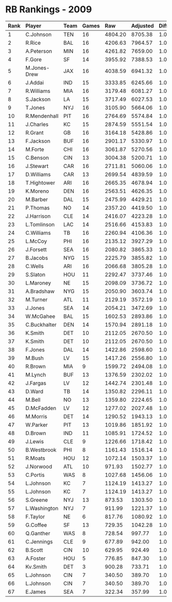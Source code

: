 # RB Rankings - 2009

| Rank | Player       | Team | Games | Raw     | Adjusted | Difficulty | Avg/Game | Typical | Consistency    | Trend    |
| :----| :------------| :----| :-----| :-------| :--------| :----------| :--------| :-------| :--------------| :--------|
| 1    | C.Johnson    | TEN  | 16    | 4804.20 | 8705.38  | 1.000      | 544.09   | 610.72  | 9/1/6          | +107.3%  |
| 2    | R.Rice       | BAL  | 16    | 4206.63 | 7964.57  | 1.000      | 497.79   | 491.82  | 7/1/8          | +92.7%   |
| 3    | A.Peterson   | MIN  | 16    | 4261.82 | 7659.00  | 1.000      | 478.69   | 469.90  | 8/1/7          | +80.0%   |
| 4    | F.Gore       | SF   | 14    | 3955.92 | 7388.53  | 1.000      | 527.75   | 463.51  | 6/0/8          | +137.5%  |
| 5    | M.Jones-Drew | JAX  | 16    | 4038.59 | 6941.32  | 1.000      | 433.83   | 443.68  | 9/1/6          | +98.0%   |
| 6    | J.Addai      | IND  | 15    | 3333.85 | 6245.66  | 1.000      | 416.38   | 423.60  | 7/2/6          | +72.7%   |
| 7    | R.Williams   | MIA  | 16    | 3179.48 | 6081.27  | 1.000      | 380.08   | 387.46  | 10/1/5         | +96.7%   |
| 8    | S.Jackson    | LA   | 15    | 3717.49 | 6027.53  | 1.000      | 401.84   | 372.34  | 5/1/9          | +63.2%   |
| 9    | T.Jones      | NYJ  | 16    | 3105.90 | 5664.06  | 1.000      | 354.00   | 363.68  | 8/2/6          | +78.6%   |
| 10   | R.Mendenhall | PIT  | 16    | 2764.69 | 5574.84  | 1.000      | 348.43   | 368.48  | 8/0/8          | +140.6%  |
| 11   | J.Charles    | KC   | 15    | 2874.59 | 5551.54  | 1.000      | 370.10   | 387.31  | 8/0/7          | +214.2%  |
| 12   | R.Grant      | GB   | 16    | 3164.18 | 5428.86  | 1.000      | 339.30   | 347.92  | 9/2/5          | +70.1%   |
| 13   | F.Jackson    | BUF  | 16    | 2901.17 | 5330.97  | 1.000      | 333.19   | 327.74  | 9/0/7          | +180.2%  |
| 14   | M.Forte      | CHI  | 16    | 3061.87 | 5270.56  | 1.000      | 329.41   | 336.00  | 9/1/6          | +60.5%   |
| 15   | C.Benson     | CIN  | 13    | 3004.38 | 5200.71  | 1.000      | 400.05   | 381.85  | 6/0/7          | +106.2%  |
| 16   | J.Stewart    | CAR  | 16    | 2711.81 | 5060.06  | 1.000      | 316.25   | 287.70  | 8/1/7          | +177.9%  |
| 17   | D.Williams   | CAR  | 13    | 2699.54 | 4839.59  | 1.000      | 372.28   | 372.13  | 7/0/6          | +92.2%   |
| 18   | T.Hightower  | ARI  | 16    | 2665.35 | 4678.94  | 1.000      | 292.43   | 308.15  | 10/1/5         | +86.2%   |
| 19   | K.Moreno     | DEN  | 16    | 2563.51 | 4626.35  | 1.000      | 289.15   | 299.97  | 7/2/7          | +79.7%   |
| 20   | M.Barber     | DAL  | 15    | 2475.99 | 4429.21  | 1.000      | 295.28   | 309.20  | 9/2/4          | +65.9%   |
| 21   | P.Thomas     | NO   | 14    | 2357.20 | 4419.50  | 1.000      | 315.68   | 301.02  | 7/0/7          | +166.9%  |
| 22   | J.Harrison   | CLE  | 14    | 2416.07 | 4223.28  | 1.000      | 301.66   | 339.17  | 8/0/6          | +456.7%  |
| 23   | L.Tomlinson  | LAC  | 14    | 2516.66 | 4153.83  | 1.000      | 296.70   | 312.43  | 8/0/6          | +100.9%  |
| 24   | C.Williams   | TB   | 16    | 2260.94 | 4106.36  | 1.000      | 256.65   | 265.11  | 7/2/7          | +119.6%  |
| 25   | L.McCoy      | PHI  | 16    | 2135.12 | 3927.29  | 1.000      | 245.46   | 244.49  | 7/1/8          | +185.1%  |
| 26   | J.Forsett    | SEA  | 16    | 2080.82 | 3865.33  | 1.000      | 241.58   | 238.71  | 9/0/7          | +293.4%  |
| 27   | B.Jacobs     | NYG  | 15    | 2225.79 | 3855.82  | 1.000      | 257.05   | 245.29  | 10/0/5         | +117.3%  |
| 28   | C.Wells      | ARI  | 16    | 2066.68 | 3805.28  | 1.000      | 237.83   | 253.26  | 9/1/6          | +238.1%  |
| 29   | S.Slaton     | HOU  | 11    | 2292.47 | 3737.46  | 1.000      | 339.77   | 354.08  | 5/3/3          | INACTIVE |
| 30   | L.Maroney    | NE   | 15    | 2098.09 | 3736.72  | 1.000      | 249.11   | 288.59  | 9/1/5          | +196.1%  |
| 31   | A.Bradshaw   | NYG  | 15    | 2050.90 | 3603.74  | 1.000      | 240.25   | 222.24  | 8/1/6          | +107.1%  |
| 32   | M.Turner     | ATL  | 11    | 2129.19 | 3572.19  | 1.000      | 324.74   | 369.21  | 8/0/3          | +146.7%  |
| 33   | J.Jones      | SEA  | 14    | 2054.21 | 3472.69  | 1.000      | 248.05   | 239.29  | 6/3/5          | +179.5%  |
| 34   | W.McGahee    | BAL  | 15    | 1602.53 | 2893.86  | 1.000      | 192.92   | 173.92  | 8/0/7          | +316.8%  |
| 35   | C.Buckhalter | DEN  | 14    | 1570.94 | 2891.18  | 1.000      | 206.51   | 229.66  | 6/1/7          | +87.7%   |
| 36   | K.Smith      | DET  | 10    | 2112.05 | 2670.50  | 1.000      | 267.05   | 280.21  | 7/0/6          | INACTIVE |
| 37   | K.Smith      | DET  | 10    | 2112.05 | 2670.50  | 1.000      | 267.05   | 280.21  | 7/0/6          | INACTIVE |
| 38   | F.Jones      | DAL  | 14    | 1422.86 | 2598.60  | 1.000      | 185.61   | 193.01  | 6/1/7          | +110.3%  |
| 39   | M.Bush       | LV   | 15    | 1417.26 | 2556.80  | 1.000      | 170.45   | 157.45  | 8/0/7          | +221.7%  |
| 40   | R.Brown      | MIA  | 9     | 1599.72 | 2494.08  | 1.000      | 277.12   | 259.84  | 4/0/5          | INACTIVE |
| 41   | M.Lynch      | BUF  | 13    | 1376.59 | 2302.02  | 1.000      | 177.08   | 164.66  | 5/0/8          | +207.2%  |
| 42   | J.Fargas     | LV   | 12    | 1442.74 | 2301.48  | 1.000      | 191.79   | 223.35  | 9/0/3          | +157.1%  |
| 43   | D.Ward       | TB   | 14    | 1350.82 | 2296.11  | 1.000      | 164.01   | 142.84  | 5/3/6          | +131.2%  |
| 44   | M.Bell       | NO   | 13    | 1359.80 | 2224.65  | 1.000      | 171.13   | 180.83  | 8/0/5          | +139.1%  |
| 45   | D.McFadden   | LV   | 12    | 1277.02 | 2027.48  | 1.000      | 168.96   | 187.99  | 4/4/4          | +114.2%  |
| 46   | M.Morris     | DET  | 14    | 1290.52 | 1943.13  | 1.000      | 138.79   | 122.33  | 8/1/5          | +372.5%  |
| 47   | W.Parker     | PIT  | 13    | 1019.86 | 1851.92  | 1.000      | 142.46   | 132.37  | 9/0/4          | +550.8%  |
| 48   | D.Brown      | IND  | 11    | 1085.91 | 1724.52  | 1.000      | 156.77   | 178.20  | 6/1/4          | +248.6%  |
| 49   | J.Lewis      | CLE  | 9     | 1226.66 | 1718.42  | 1.000      | 190.94   | 193.26  | 5/0/4          | INACTIVE |
| 50   | B.Westbrook  | PHI  | 8     | 1161.43 | 1516.14  | 1.000      | 189.52   | 217.69  | 5/0/3          | +174.2%  |
| 51   | R.Moats      | HOU  | 12    | 1072.14 | 1503.37  | 1.000      | 125.28   | 92.35   | 5/0/7          | +748.0%  |
| 52   | J.Norwood    | ATL  | 10    | 971.93  | 1502.77  | 1.000      | 150.28   | 161.77  | 6/0/4          | +102.3%  |
| 53   | C.Portis     | WAS  | 8     | 1027.68 | 1456.06  | 1.000      | 182.01   | 201.79  | 4/1/3          | INACTIVE |
| 54   | L.Johnson    | KC   | 7     | 1124.19 | 1413.27  | 1.000      | 201.90   | 112.56  | 8/0/6          | +354.2%  |
| 55   | L.Johnson    | KC   | 7     | 1124.19 | 1413.27  | 1.000      | 201.90   | 112.56  | 8/0/6          | +354.2%  |
| 56   | S.Greene     | NYJ  | 13    | 873.53  | 1303.50  | 1.000      | 100.27   | 79.96   | 6/0/7          | +254.9%  |
| 57   | L.Washington | NYJ  | 7     | 911.99  | 1221.37  | 1.000      | 174.48   | 186.38  | 3/1/3          | INACTIVE |
| 58   | F.Taylor     | NE   | 6     | 817.76  | 1080.92  | 1.000      | 180.15   | 184.53  | 3/1/2          | +69.1%   |
| 59   | G.Coffee     | SF   | 13    | 729.35  | 1042.28  | 1.000      | 80.18    | 56.91   | 8/0/5          | +3569.4% |
| 60   | Q.Ganther    | WAS  | 8     | 728.54  | 997.77   | 1.000      | 124.72   | 123.92  | 5/1/2          | +164.4%  |
| 61   | C.Jennings   | CLE  | 9     | 677.89  | 942.00   | 1.000      | 104.67   | 64.79   | 4/0/5          | +462.9%  |
| 62   | B.Scott      | CIN  | 10    | 629.95  | 924.49   | 1.000      | 92.45    | 79.06   | 7/0/3          | +887.3%  |
| 63   | A.Foster     | HOU  | 5     | 776.85  | 847.30   | 1.000      | 169.46   | 127.14  | 2/0/3          | N/A      |
| 64   | Kv.Smith     | DET  | 3     | 900.28  | 733.71   | 1.000      | 244.57   | 244.57  | None/None/None | None     |
| 65   | L.Johnson    | CIN  | 7     | 340.50  | 389.70   | 1.000      | 55.67    | 112.56  | 8/0/6          | +354.2%  |
| 66   | L.Johnson    | CIN  | 7     | 340.50  | 389.70   | 1.000      | 55.67    | 112.56  | 8/0/6          | +354.2%  |
| 67   | E.James      | SEA  | 7     | 322.34  | 357.99   | 1.000      | 51.14    | 41.97   | 3/1/3          | INACTIVE |

